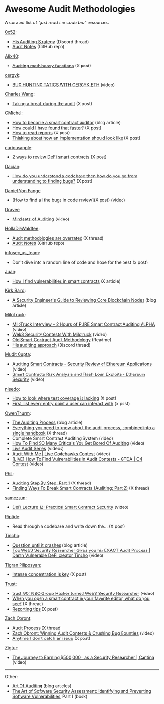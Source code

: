 # Awesome Audit Methodologies
A curated list of *"just read the code bro"* resources.

[0x52](https://x.com/IAm0x52):
- [His Auditing Strategy](https://discord.com/channels/892958705933512744/1110934932240465990/1111092389466087455) (Discord thread)
- [Audit Notes](https://github.com/IAm0x52/AuditNoteSharing) (GitHub repo)

[Alix40](https://x.com/AliX__40):
- [Auditing math heavy functions](https://x.com/AliX__40/status/1807319152811512143) (X post)

[cergyk](https://x.com/cergyk1337):
- [BUG HUNTING TATICS WITH CERGYK.ETH](https://youtu.be/GymBYAwjAqo) (video)

[Charles Wang](https://x.com/0xCharlesWang):
- [Taking a break during the audit](https://x.com/0xCharlesWang/status/1697927014416552313) (X post)

[CMichel](https://x.com/cmichelio):
- [How to become a smart contract auditor](https://cmichel.io/how-to-become-a-smart-contract-auditor/) (blog article)
- [How could I have found that faster?](https://x.com/cmichelio/status/1884541645078818897) (X post)
- [How to read reports](https://x.com/cmichelio/status/1892192145047736333) (X post)
- [Thinking about how an implementation should look like](https://x.com/cmichelio/status/1807332056852217886) (X post)

[curiousapple](https://x.com/0xcuriousapple):
- [2 ways to review DeFi smart contracts](https://x.com/0xcuriousapple/status/1961582165679911114) (X post)

[Dacian](https://x.com/DevDacian):
- [How do you understand a codebase then how do you go from understanding to finding bugs?](https://x.com/DevDacian/status/1754129562261446679) (X post)

[Daniel Von Fange](https://x.com/danielvf):
- [How to find all the bugs in code review](X post) (video)

[Dravee](https://x.com/bowtieddravee):
- [Mindsets of Auditing](https://justdravee.github.io/posts/video-mindsets-of-auditing/) (video)

[HollaDieWaldfee](https://x.com/HollaWaldfee100):
- [Audit methodologies are overrated](https://x.com/HollaWaldfee100/status/1754806292458131457) (X thread)
- [Audit Notes](https://x.com/HollaWaldfee100/status/1742901997945184257) (GitHub repo)

[infosec_us_team](https://x.com/Infosec_us_team):
- [Don't dive into a random line of code and hope for the best](https://x.com/nisedo_/status/1959941939702198358) (x post)

[Juan](https://x.com/0xjuaan):
- [How I find vulnerabilities in smart contracts](https://x.com/0xjuaan/status/1806696969223745714) (X article)

[Kirk Baird](https://x.com/kirkthebaird):
- [A Security Engineer's Guide to Reviewing Core Blockchain Nodes](https://blog.sigmaprime.io/core-node-security.html) (blog article)

[MiloTruck](https://x.com/MiloTruck):
- [MiloTruck Interview - 2 Hours of PURE Smart Contract Auditing ALPHA](https://www.youtube.com/watch?v=g5Obbl0cAwk) (video)
- [Web3 Security Contests With Milotruck](https://www.youtube.com/watch?v=DySpPB3079k) (video)
- [Old Smart Contract Audit Methodology](https://github.com/MiloTruck/smart-contract/blob/main/notes/audit-methodology.md) (Readme)
- [His auditing approach](https://discord.com/channels/892958705933512744/1155883471655403651/1155898999757344948) (Discord thread)

[Mudit Gupta](https://x.com/Mudit__Gupta):
- [Auditing Smart Contracts - Security Review of Ethereum Applications](https://www.youtube.com/live/LLiJK_VeAvQ) (video)
- [Smart Contracts Risk Analysis and Flash Loan Exploits - Ethereum Security](https://www.youtube.com/live/nLHCyEvszkc) (video)

[nisedo](https://x.com/nisedo_):
- [How to look where test coverage is lacking](https://x.com/nisedo_/status/1703803338326704217) (X post)
- [First, list every entry point a user can interact with](https://x.com/nisedo_/status/1960289620199129089) (x post)

[OwenThurm](https://x.com/0xOwenThurm):
- [The Auditing Process](https://lab.guardianaudits.com/the-auditors-handbook/the-auditing-process) (blog article)
- [Everything you need to know about the audit process, combined into a single handbook](https://x.com/0xOwenThurm/thread/1618386420456099841) (X thread)
- [Complete Smart Contract Auditing System](https://youtu.be/5g-Hzw5ind8) (video)
- [How To Find SO Many Criticals You Get Bored Of Auditing](https://youtu.be/oIoozgIl4pw) (video)
- [Live Audit Series](https://www.youtube.com/playlist?list=PLTJasqY2MI_9-9Sqqe2wFiZlWB6dwNRAU) (videos)
- [Audit With Me | Live Codehawks Contest](https://youtu.be/kjbMsKyI2-s) (video)
- [[LIVE] How To Find Vulnerabilities In Audit Contests - GTDA | C4 Contest](https://youtu.be/WjCVT2hRNXE) (video)

[Phil](https://x.com/philbugcatcher):
- [Auditing Step By Step: Part 1](https://x.com/philbugcatcher/status/1966635679368003633) (X thread)
- [Finding Ways To Break Smart Contracts (Auditing: Part 2)](https://x.com/philbugcatcher/status/1968901624169984006) (X thread)

[samczsun](https://x.com/samczsun):
- [DeFi Lecture 12: Practical Smart Contract Security](https://www.youtube.com/watch?v=pJKy5HWuFK8) (video)

[Riptide](https://x.com/0xriptide):
- [Read through a codebase and write down the...](https://x.com/0xriptide/status/1697616825335394440) (X post)

[Tincho](https://x.com/tinchoabbate):
- [Question until it crashes](https://blog.theredguild.org/question-until-it-crashes/) (blog article)
- [Top Web3 Security Researcher Gives you his EXACT Audit Process | Damn Vulnerable DeFi creator Tincho](https://www.youtube.com/watch?v=A-T9F0anN1E) (video)

[Tigran Piliposyan:](https://x.com/tpiliposian)
- [Intense concentration is key](https://x.com/tpiliposian/status/1697966996359377131) (X post)

[Trust](https://x.com/trust__90):
- [trust_90: NSO Group Hacker turned Web3 Security Researcher](https://youtu.be/NC4uzV-syIw) (video)
- [When you open a smart contract in your favorite editor, what do you see?](https://x.com/trust__90/status/1661421041414025216) (X thread)
- [Reporting tips](https://x.com/trust__90/status/1734182172855095367) (X post)

[Zach Obront](https://x.com/zachobront):
- [Audit Process](https://x.com/zachobront/status/1606132664422891520) (X thread)
- [Zach Obront: Winning Audit Contests & Crushing Bug Bounties](https://youtu.be/57V-57ZXmfA) (video)
- [Anytime I don't catch an issue](https://x.com/zachobront/status/1644768121683574793) (X post)

[Zigtur](https://x.com/zigtur):
- [The Journey to Earning $500,000+ as a Security Researcher | Cantina](https://www.youtube.com/watch?v=_5Fya4Lu7-Q) (video)

---

Other:
- [Art Of Auditing](https://web3-sec.gitbook.io/art-of-auditing/) (blog articles)
- [The Art of Software Security Assessment: Identifying and Preventing Software Vulnerabilities](https://repo.zenk-security.com/Techniques%20d.attaques%20%20.%20%20Failles/The%20Art%20of%20Software%20Security%20Assessment%20-%20Identifying%20and%20Preventing%20Software%20Vulnerabilities.pdf), Part I (book)
